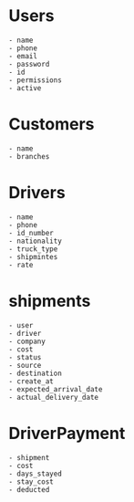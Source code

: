 # Users
    - name 
    - phone 
    - email
    - password
    - id
    - permissions
    - active

# Customers
    - name 
    - branches 

# Drivers
    - name
    - phone
    - id_number
    - nationality
    - truck_type
    - shipmintes
    - rate
    
# shipments
    - user 
    - driver
    - company
    - cost 
    - status
    - source
    - destination
    - create_at
    - expected_arrival_date
    - actual_delivery_date

# DriverPayment
    - shipment
    - cost
    - days_stayed 
    - stay_cost
    - deducted 
 

    
    
